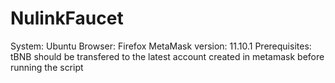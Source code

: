 # NulinkFaucet


System: Ubuntu
Browser: Firefox
MetaMask version: 11.10.1
Prerequisites: tBNB should be transfered to the latest account created in metamask before running the script